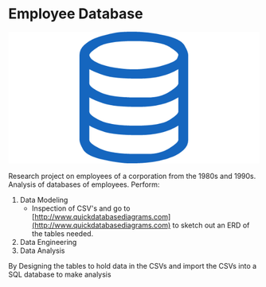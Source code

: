 # Employee Database

![sql.png](sql.png)

Research project on employees of a corporation from the 1980s and 1990s. 
Analysis of databases of employees.
Perform: 

  1. Data Modeling
      * Inspection of CSV's and go to [http://www.quickdatabasediagrams.com](http://www.quickdatabasediagrams.com) to sketch out an ERD of the tables needed.    
  2. Data Engineering
  3. Data Analysis
  
By Designing the tables to hold data in the CSVs and import the CSVs into a SQL database to make analysis
